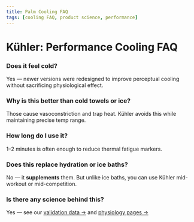 ```yaml
---
title: Palm Cooling FAQ
tags: [cooling FAQ, product science, performance]
---
```


# Kühler: Performance Cooling FAQ

### Does it feel cold?
Yes — newer versions were redesigned to improve perceptual cooling without sacrificing physiological effect.

### Why is this better than cold towels or ice?
Those cause vasoconstriction and trap heat. Kühler avoids this while maintaining precise temp range.

### How long do I use it?
1–2 minutes is often enough to reduce thermal fatigue markers.

### Does this replace hydration or ice baths?
No — it **supplements** them. But unlike ice baths, you can use Kühler mid-workout or mid-competition.

### Is there any science behind this?
Yes — see our [validation data →](./kuhler-validation-data.md) and [physiology pages →](./why-palm-cooling.md)
